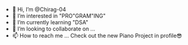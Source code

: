- 👋 Hi, I’m @Chirag-04
- 👀 I’m interested in "PRO"GRAM"ING"
- 🌱 I’m currently learning "DSA"
- 💞️ I’m looking to collaborate on ...
- 📫 How to reach me ...
Check out the new Piano Project in profile😎
<!---
Chirag-04/Chirag-04 is a ✨ special ✨ repository because its `README.md` (this file) appears on your GitHub profile.
You can click the Preview link to take a look at your changes.
--->

